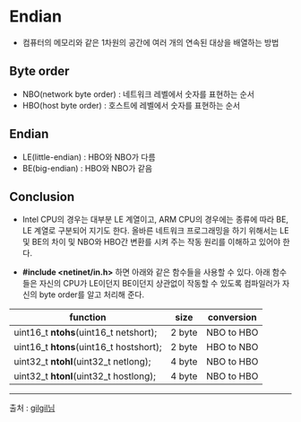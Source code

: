 # Endian
* 컴퓨터의 메모리와 같은 1차원의 공간에 여러 개의 연속된 대상을 배열하는 방법

## Byte order
* NBO(network byte order) : 네트워크 레벨에서 숫자를 표현하는 순서
* HBO(host byte order) : 호스트에 레벨에서 숫자를 표현하는 순서


## Endian
* LE(little-endian) : HBO와 NBO가 다름
* BE(big-endian) : HBO와 NBO가 같음


## Conclusion

* Intel CPU의 경우는 대부분 LE 계열이고, ARM CPU의 경우에는 종류에 따라 BE, LE 계열로 구분되어 지기도 한다. 올바른 네트워크 프로그래밍을 하기 위해서는 LE 및 BE의 차이 및 NBO와 HBO간 변환를 시켜 주는 작동 원리를 이해하고 있어야 한다.

* **#include <netinet/in.h>** 하면 아래와 같은 함수들을 사용할 수 있다. 아래 함수들은 자신의 CPU가 LE이던지 BE이던지 상관없이 작동할 수 있도록 컴파일러가 자신의 byte order를 알고 처리해 준다.


function | size | conversion
--|--|--
uint16_t **ntohs**(uint16_t netshort); | 2 byte | NBO to HBO
uint16_t **htons**(uint16_t hostshort); | 2 byte | HBO to NBO
uint32_t **ntohl**(uint32_t netlong); | 4 byte | NBO to HBO
uint32_t **htonl**(uint32_t hostlong); | 4 byte | NBO to HBO

***
출처 : [gilgil님](https://gitlab.com/gilgil/sns/-/wikis/byte-order/byte-order)
